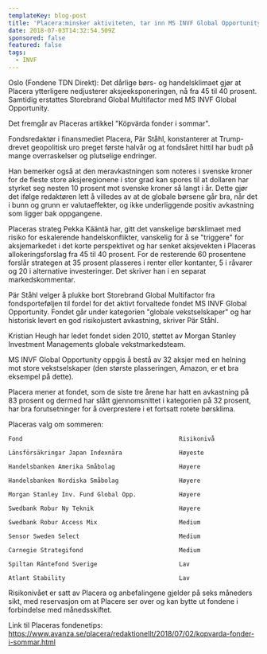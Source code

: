 ```yaml
---
templateKey: blog-post
title: 'Placera:minsker aktiviteten, tar inn MS INVF Global Opportunity'
date: 2018-07-03T14:32:54.509Z
sponsored: false
featured: false
tags:
  - INVF
---
```

Oslo (Fondene TDN Direkt): Det dårlige børs- og handelsklimaet gjør at Placera ytterligere nedjusterer aksjeeksponeringen, nå fra 45 til 40 prosent. Samtidig erstattes Storebrand Global Multifactor med MS INVF Global Opportunity.



Det fremgår av Placeras artikkel "Köpvärda fonder i sommar".



Fondsredaktør i finansmediet Placera, Pär Ståhl, konstanterer at Trump-drevet geopolitisk uro preget første halvår og at fondsåret hittil har budt på mange overraskelser og plutselige endringer.



Han bemerker også at den meravkastningen som noteres i svenske kroner for de fleste store aksjeregionene i stor grad kan spores til at dollaren har styrket seg nesten 10 prosent mot svenske kroner så langt i år. Dette gjør det ifølge redaktøren lett å villedes av at de globale børsene går bra, når det i bunn og grunn er valutaeffekter, og ikke underliggende positiv avkastning som ligger bak oppgangene.



Placeras strateg Pekka Kääntä har, gitt det vanskelige børsklimaet med risiko for eskalerende handelskonflikter, vanskelig for å se "triggere" for aksjemarkedet i det korte perspektivet og har senket aksjevekten i Placeras allokeringsforslag fra 45 til 40 prosent. For de resterende 60 prosentene forslår strategen at 35 prosent plasseres i renter eller kontanter, 5 i råvarer og 20 i alternative investeringer. Det skriver han i en separat markedskommentar.



Pär Ståhl velger å plukke bort Storebrand Global Multifactor fra fondsporteføljen til fordel for det aktivt forvaltede fondet MS INVF Global Opportunity. Fondet går under kategorien "globale vekstselskaper" og har historisk levert en god risikojustert avkastning, skriver Pär Ståhl.



Kristian Heugh har ledet fondet siden 2010, støttet av Morgan Stanley Investment Managements globale vekstmarkedsteam.



MS INVF Global Opportunity oppgis å bestå av 32 aksjer med en helning mot store vekstselskaper (den største plasseringen, Amazon, er et bra eksempel på dette).



Placera mener at fondet, som de siste tre årene har hatt en avkastning på 83 prosent og dermed har slått gjennomsnittet i kategorien på 32 prosent, har bra forutsetninger for å overprestere i et fortsatt rotete børsklima.



Placeras valg om sommeren:


````
Fond                                            Risikonivå

Länsförsäkringar Japan Indexnära                Høyeste        

Handelsbanken Amerika Småbolag                  Høyere         

Handelsbanken Nordiska Småbolag                 Høyere         

Morgan Stanley Inv. Fund Global Opp.            Høyere         

Swedbank Robur Ny Teknik                        Høyere         

Swedbank Robur Access Mix                       Medium         

Sensor Sweden Select                            Medium         

Carnegie Strategifond                           Medium         

Spiltan Räntefond Sverige                       Lav            

Atlant Stability                                Lav      
````      

Risikonivået er satt av Placera og anbefalingene gjelder på seks måneders sikt, med reservasjon om at Placere ser over og kan bytte ut fondene i forbindelse med månedsskiftet.



Link til Placeras fondenetips: <https://www.avanza.se/placera/redaktionellt/2018/07/02/kopvarda-fonder-i-sommar.html>
